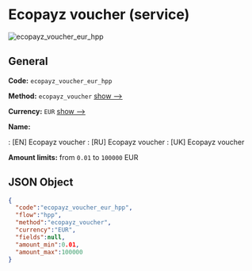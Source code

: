 
# Ecopayz voucher (service) 
![ecopayz_voucher_eur_hpp](https://static.openfintech.io/payment_methods/ecopayz_voucher_eur_hpp/logo.svg?w=400&c=v0.59.26#w200)  

## General 
 
**Code:** `ecopayz_voucher_eur_hpp` 
 
**Method:** `ecopayz_voucher` 
 [show -->](/payment-methods/ecopayz_voucher/) 
 
**Currency:** `EUR` [show -->](/currencies/EUR/) 
 
**Name:** 
 
:	[EN] Ecopayz voucher 
:	[RU] Ecopayz voucher 
:	[UK] Ecopayz voucher 
 
**Amount limits:** from `0.01` to `100000` EUR 

## JSON Object 

```json
{
  "code":"ecopayz_voucher_eur_hpp",
  "flow":"hpp",
  "method":"ecopayz_voucher",
  "currency":"EUR",
  "fields":null,
  "amount_min":0.01,
  "amount_max":100000
}
```  
